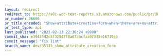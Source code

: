 ```yaml
---
layout: redirect
redirect_to: https://a8c-woo-test-reports.s3.amazonaws.com/public/pr/36606/api/index.html
pr_number: 36606
pr_title_encoded: "Show+attribute+creation+form+when+there+are+no+attributes"
pr_test_type: api
last_published: "2023-02-13 22:36:24 +0000"
commit_sha: e39445d2c5f32547f8a67abcfaa07335e16719eb
commit_message: "Fix lint"
branch_name: dev/35115_show_attribute_creation_form
---
```

